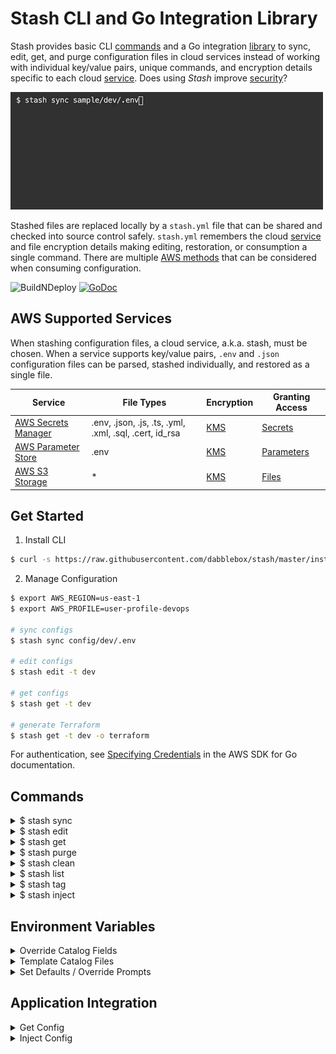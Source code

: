 # Stash CLI and Go Integration Library

Stash provides basic CLI [commands](#commands) and a Go integration [library](#application-integration) to sync, edit, get, and purge configuration files in cloud services instead of working with individual key/value pairs, unique commands, and encryption details specific to each cloud [service](#aws-supported-services). Does using *Stash* improve [security](/SECURITY.md)?

![sync](gifs/sync-config.gif)

Stashed files are replaced locally by a `stash.yml` file that can be shared and checked into source control safely. `stash.yml` remembers the cloud [service](#aws-supported-services) and file encryption details making editing, restoration, or consumption a single command. There are multiple [AWS methods](/AWS_METHODS.md) that can be considered when consuming configuration.

![BuildNDeploy](https://github.com/dabblebox/stash/workflows/BuildNDeploy/badge.svg)
[![GoDoc](https://godoc.org/github.com/dabblebox/stash?status.svg)](https://godoc.org/github.com/dabblebox/stash)


## AWS Supported Services

When stashing configuration files, a cloud service, a.k.a. stash, must be chosen. When a service supports key/value pairs, `.env` and `.json` configuration files can be parsed, stashed individually, and restored as a single file.

|Service|File Types|Encryption|Granting Access|
|-|-|-|-|
|[AWS Secrets Manager](https://aws.amazon.com/secretsmanager/)|.env, .json, .js, .ts, .yml, .xml, .sql, .cert, id_rsa|[KMS](https://aws.amazon.com/kms/)|[Secrets](https://docs.aws.amazon.com/secretsmanager/latest/userguide/auth-and-access_identity-based-policies.html#permissions_grant-get-secret-value-to-one-secret)|
|[AWS Parameter Store](https://docs.aws.amazon.com/systems-manager/latest/userguide/systems-manager-parameter-store.html)|.env|[KMS](https://aws.amazon.com/kms/)|[Parameters](https://docs.aws.amazon.com/systems-manager/latest/userguide/sysman-paramstore-access.html)|
|[AWS S3 Storage](https://aws.amazon.com/s3/)|*|[KMS](https://aws.amazon.com/kms/)|[Files](https://aws.amazon.com/blogs/security/writing-iam-policies-how-to-grant-access-to-an-amazon-s3-bucket/)|

## Get Started

1. Install CLI

```bash
$ curl -s https://raw.githubusercontent.com/dabblebox/stash/master/install.io | sh
```

2. Manage Configuration

```bash
$ export AWS_REGION=us-east-1
$ export AWS_PROFILE=user-profile-devops

# sync configs
$ stash sync config/dev/.env

# edit configs
$ stash edit -t dev

# get configs
$ stash get -t dev

# generate Terraform
$ stash get -t dev -o terraform
```
For authentication, see [Specifying Credentials](https://docs.aws.amazon.com/sdk-for-go/v1/developer-guide/configuring-sdk.html#specifying-credentials) in the AWS SDK for Go documentation.

## Commands

<details>
  <summary>$ stash sync</summary>

![sync](gifs/sync-config.gif)

Upload and sync new or modified configuration files to a cloud service.

Command:
```bash
stash sync [<file_path>|<regex>...] [flags]
```

Examples:
```bash
# file paths
$ stash sync config/dev/.env config/qa/.env

# regular expressions (escape \backslashes or 'quote' expressions)
$ stash sync .*\\.env$ .*\\.json$
```

|Flag|Short|Example|Default|Description|
|-|-|-|-|-|
|--file|-f| slickapp.yml |stash.yml|catalog path with file name|
|--context|-c| slickapp |parent folder|prefix for cloud service keys|
|--service|-s| secrets-manager, paramter-store, s3 ||cloud service|
|--tags|-t| config,dev,app|file path and name|file reference tags|

</details>

<details>
  <summary>$ stash edit</summary>

![sync](gifs/edit-config.gif)

Download and open configuration inside an editor. When the file is closed after modifications, sync with the cloud service.

Optionally set preferred editor. (default: `vim`)
```bash
$ export EDITOR="code"
```

Command:
```bash
stash edit [<file_path>...] [flags]
```

Examples:
```bash
# browse
$ stash edit

# file paths
$ stash edit config/dev/.env config/qa/.env

# file tags
$ stash edit -t config,dev
```

|Flag|Short|Example|Description|
|-|-|-|-|
|--file|-f| stash.yml|catalog path with file name|
|--service|-s| secrets-manager, paramter-store, s3 |cloud service|
|--tags|-t| config,dev,app|file reference tags|

</details>

<details>
  <summary>$ stash get</summary>

![download](gifs/get-config.gif)

Download configuration files and apply optional transformations to the config. By default, the files are sent to `stdout` allowing the config to be piped anywhere including a new file location. The files can be restored to their original folder locations using the flag, `-o file`. 

**IMPORTANT**: When restoring configuration for a service, make sure configuration is not printed anywhere or sent to logs via `stdout`.

Command:
```bash
stash get [<file_path>...] [flags]
```

Examples:
```bash
# by file paths
$ stash get config/dev/.env config/qa/.env 

# by file tags
$ stash get -t config,dev

# by cloud service
$ stash get -s s3

# restore original files
$ stash get -o file

# create new files
$ stash get >> .env

# apply data transformation
$ stash get -o json >> .env

# export environment variables
$ eval $( stash get -t dev -o terminal-export )
```

|Flag|Short|Example|Description|
|-|-|-|-|
|--file|-f| stash.yml|catalog path with file name|
|--service|-s| secrets-manager, paramter-store, s3 |cloud service|
|--tags|-t| config,dev,app|file reference tags|
|--output|-o| terminal-export|configuration output|

#### Configuration Outputs

Using the `--output` or `-o` flag, the stashed configuration can be downloaded, transformed or replaced, and sent to `stdout`. Each service supports specific outputs and file types as charted below. When the output flag is omitted, the original file data is sent to `stdout`.

||Secrets Manager|Parameter Store| S3 Storage| | |
|-|-|-|-|-|-|
|file|*|*|*|file system|original file|
|terraform|*|*|*|file system|[terraform scripts](/TERRAFORM.md)|
|ecs-task-inject-json|*|*|.env|stdout|AWS ECS task definition [secrets](https://docs.aws.amazon.com/AmazonECS/latest/developerguide/specifying-sensitive-data.html) / [envfile](https://docs.aws.amazon.com/AmazonECS/latest/developerguide/taskdef-envfiles.html) (JSON) (key/arn)|
|ecs-task-inject-env|*|*|.env|stdout|AWS ECS task definition [secrets](https://docs.aws.amazon.com/AmazonECS/latest/developerguide/specifying-sensitive-data.html) / [envfile](https://docs.aws.amazon.com/AmazonECS/latest/developerguide/taskdef-envfiles.html) (ENV) (key/arn)|
|ecs-task-env|.env|.env|.env|stdout|AWS ECS task definition [environment](https://docs.aws.amazon.com/AWSCloudFormation/latest/UserGuide/aws-properties-ecs-taskdefinition-containerdefinitions.html#cfn-ecs-taskdefinition-containerdefinition-environment) (JSON) (key/value)|
|json|.env|.env|.env|stdout|JSON object|
|terminal-export|.env|.env|.env|stdout|prepend "export " to each key/value pair|

</details>

<details>
  <summary>$ stash purge</summary>

![purge](gifs/purge-config.gif)

Purge permanently deletes files stashed in a cloud service.

Command:
```bash
stash purge [<file_path>...] [flags]
```

Examples:
```bash
# by file names
$ stash purge config/dev/.env config/qa/.env 

# by file tags
$ stash purge -t config,dev

# by cloud service
$ stash purge -s s3
```

|Flag|Short|Example|Description|
|-|-|-|-|
|--file|-f| stash.yml|catalog path with file name|
|--service|-s| secrets-manager, paramter-store, s3 |cloud service|
|--tags|-t| config,dev,app|file reference tags|
|--warn|-s|false|skips warning prompts|

</details>

<details>
  <summary>$ stash clean</summary>

![clean](gifs/clean-config.gif)

Clean deletes tracked local files to avoid secrets remaining on developer machines.

Command:
```bash
stash clean [<file_path>...] [flags]
```

Examples:
```bash
# by file names
$ stash clean config/dev/.env config/qa/.env 

# by file tags
$ stash clean -t config,dev

# by cloud service
$ stash clean -s s3
```

|Flag|Short|Example|Description|
|-|-|-|-|
|--file|-f| stash.yml|catalog path with file name|
|--service|-s| secrets-manager, paramter-store, s3 |cloud service|
|--tags|-t| config,dev,app|file reference tags|

</details>

<details>
  <summary>$ stash list</summary>

![list](gifs/list-config.gif)

List displays tracked files, tags, and cloud service keys.

Command:
```bash
stash list [<file_path>...] [flags]
```

Examples:
```bash
# all
$ stash list

# by file names
$ stash list config/dev/.env config/qa/.env 

# by file tags
$ stash list -t config,dev

# by cloud service
$ stash list -s s3
```
|Flag|Short|Example|Description|
|-|-|-|-|
|--file|-f| stash.yml|catalog path with file name|
|--service|-s| secrets-manager, paramter-store, s3 |cloud service|
|--tags|-t| config,dev,app|file reference tags|

</details>

<details>
  <summary>$ stash tag</summary>

![tag](gifs/tag-config.gif)

Tags identify or group stashed files in the `stash.yml` catalog allowing actions to be performed against file groups.

Command:
```bash
stash tag [<file_path>...] [flags]
```

Examples:
```bash
# overwrite tags
$ stash tag config/dev/.env config/qa/.env -t app,non-prod

# add tag
$ stash tag -a non-prod

# delete tag
$ stash tag -d config

# add tag by tags
$ stash tag -t non-prod -a config

# add tag by service
$ stash tag -s s3 -a config
```

|Flag|Short|Example|Description|
|-|-|-|-|
|--file|-f| stash.yml|catalog path with file name|
|--service|-s| secrets-manager, paramter-store, s3 |cloud service|
|--tags|-t| config,dev,app|file reference tags|
|--add|-a|app,non-prod|add tags|
|--delete|-d|app,non-prod|delete tags|

</details>

<details>
  <summary>$ stash inject</summary>

After updating Secrets Manager or Parameter Store through `$ stash sync` or manually in the AWS Console, the stashed values can be injected into a configuration file locally or in a running container.

Add tokens to any configuration file using `${SECRET_NAME::SECRET_KEY}` for Secrets Manager or `${PARAM_PATH::PARAM_NAME}` for Parameter Store.

Example `config.json`
```json
{
  "db_user": "${app/dev/db::user}",
  "db_password": "${app/dev/db::password}",
}
```

Inject secrets from the specified stash, `-s secrets-manager`, into the configuration file, `config.json`. The `inject` command does not require a `stash.yml` catalog file.

Command:
```bash
stash inject [<file_path>...] [flags]
```

Examples:
```bash
$ stash inject config.json -s secrets-manager
```

|Flag|Short|Example|Description|
|-|-|-|-|
|--service|-s| secrets-manager, paramter-store, s3 |cloud service|
|--output|-o| terminal-export|file output format|

</details>

## Environment Variables

<details>
  <summary>Override Catalog Fields</summary>

Any field in `stash.yml` can be overridden when exported before using `$ stash get`. (use "`_`" to access children)

S3 Bucket Example
```yaml
files:
  sample_dev__env:
    path: sample/dev/.env
    type: env
    stash: s3
    opt:
      s3_bucket: configs
```
```bash
$ export STASH_FILES_SAMPLE_DEV__ENV_OPT_S3_BUCKET=new-configs
```

</details>

<details>
  <summary>Template Catalog Files</summary>

Additional template files can be added to the catalog to allow environment variable expansion when getting configuration for an application. This is useful when the `stash.yml` file cannot be aware of all application environments during the artifact/image build step.

```bash
$ export ENV=dev
$ export VERSION=v1.0.0
```

```yaml
files:
  template:
    path: sample/${VERSION}/${ENV}/.env
    type: env
    stash: s3
    tags:
    - config
```

```bash
$ stash get -t config
```

</details>

<details>
  <summary>Set Defaults / Override Prompts</summary>

When syncing files, setting environment variables will override prompts.

|Variable|default|Description|
|-|-|-|
|`STASH_CATALOG`| `stash.yml` |name of the catalog file|
|`STASH_CONTEXT`| working directory |prefix for cloud keys|
|`STASH_KMS_KEY_ID`| Default Account Key |KMS Key ID or Default Account Key|
|`STASH_S3_BUCKET`| |S3 bucket name|
|`STASH_SERVICE`| prompt user |cloud service|
|`STASH_WARN`| `true` |confirm purge|

</details>

## Application Integration

<details>
  <summary>Get Config</summary>

```go
package main

import (
	"log"

	"github.com/dabblebox/stash"
	"github.com/dabblebox/stash/component/output"
)

config, err := stash.GetMap(stash.GetOptions{})
if err != nil {
  log.Fatal(err)
}

for k, v := range config {
  log.Printf("%s=%s\n", k, v)
}
```

</details>

<details>
  <summary>Inject Config</summary>

```go
package main

import (
	"log"

	"github.com/dabblebox/stash"
	"github.com/dabblebox/stash/component/output"
)

files, err := stash.Inject(stash.InjectOptions{
  Files: []string{"config.json"}
})
if err != nil {
  log.Fatal(err)
}

for _, f := range files {
  log.Printf("%s\n", string(f.Data))
}
```
</details>
